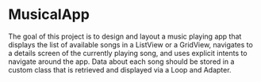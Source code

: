 # MusicalApp
The goal of this project is to design and layout a music playing app that displays the list of available songs in a ListView or a GridView, navigates to a details screen of the currently playing song, and uses explicit intents to navigate around the app.  Data about each song should be stored in a custom class that is retrieved and displayed via a Loop and Adapter.
